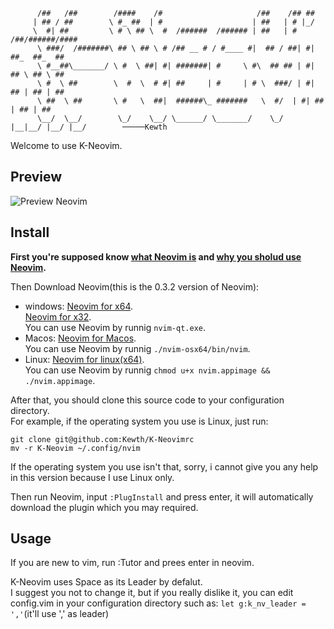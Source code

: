 ```
      /##   /##        /####    /#                     /##    /## ##
     | ## / ##        \ #_ ##  | #                    | ##   | # |_/
     \  #| ##         \ # \ ## \  #  /######  /###### | ##   | # /##/######/####
      \ ###/  /#######\ ## \ ## \ # /## __ # / #____ #|  ## / ##| #| ##_  ##_  ##
      \ #__##\_______/ \ #  \ ##| #| #######| #     \ #\  ## ## | #| ## \ ## \ ##
      \ #  \ ##        \  #  \  # #| ##     | #     | # \  ###/ | #| ## | ## | ##
      \ ##  \ ##       \ #   \  ##|  ######\_ #######   \  #/  | #| ## | ## | ##
      \__/  \__/        \_/    \__/ \______/ \_______/    \_/   |__|__/ |__/ |__/        ─────Kewth
```

Welcome to use K-Neovim.  

## Preview
![Preview Neovim](/img/Neovim.png)

## Install
**First you're supposed know [what Neovim is](https://github.com/neovim/neovim) and [why you sholud use Neovim](https://geoff.greer.fm/2015/01/15/why-neovim-is-better-than-vim/).**  

Then Download Neovim(this is the 0.3.2 version of Neovim):  
- windows:
	[Neovim for x64](https://github.com/neovim/neovim/releases/download/nightly/nvim-win64.zip).  
	[Neovim for x32](https://github.com/neovim/neovim/releases/download/nightly/nvim-win32.zip).  
	You can use Neovim by runnig `nvim-qt.exe`.  
- Macos:
	[Neovim for Macos](https://github.com/neovim/neovim/releases/download/nightly/nvim-macos.tar.gz).  
	You can use Neovim by runnig `./nvim-osx64/bin/nvim`.  
- Linux:
	[Neovim for linux(x64)](https://github.com/neovim/neovim/releases/download/nightly/nvim.appimage).  
	You can use Neovim by runnig `chmod u+x nvim.appimage && ./nvim.appimage`.  

After that, you should clone this source code to your configuration directory.  
For example, if the operating system you use is Linux, just run:  
```
git clone git@github.com:Kewth/K-Neovimrc
mv -r K-Neovim ~/.config/nvim
```
If the operating system you use isn't that, sorry, i cannot give you any help in this version because I use Linux only.  

Then run Neovim, input `:PlugInstall` and press enter, it will automatically download the plugin which you may required.  

## Usage
If you are new to vim, run :Tutor and prees enter in neovim.  

K-Neovim uses Space as its Leader by defalut.  
I suggest you not to change it, but if you really dislike it, you can edit config.vim in your configuration directory such as: `let g:k_nv_leader = ','`(it'll use ',' as leader)  

